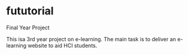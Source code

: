 # fututorial
Final Year Project

This isa 3rd year project on e-learning. The main task is to deliver an e-learning website to aid HCI students.
